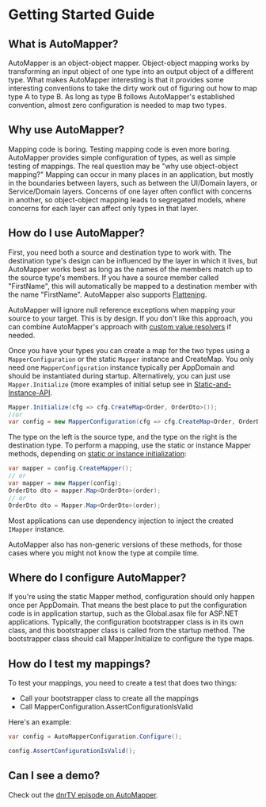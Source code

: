 # Getting Started Guide

## What is AutoMapper?

AutoMapper is an object-object mapper.  Object-object mapping works by transforming an input object of one type into an output object of a different type.  What makes AutoMapper interesting is that it provides some interesting conventions to take the dirty work out of figuring out how to map type A to type B.  As long as type B follows AutoMapper's established convention, almost zero configuration is needed to map two types.

## Why use AutoMapper?

Mapping code is boring.  Testing mapping code is even more boring.  AutoMapper provides simple configuration of types, as well as simple testing of mappings.  The real question may be "why use object-object mapping?"  Mapping can occur in many places in an application, but mostly in the boundaries between layers, such as between the UI/Domain layers, or Service/Domain layers.  Concerns of one layer often conflict with concerns in another, so object-object mapping leads to segregated models, where concerns for each layer can affect only types in that layer.

## How do I use AutoMapper?

First, you need both a source and destination type to work with.  The destination type's design can be influenced by the layer in which it lives, but AutoMapper works best as long as the names of the members match up to the source type's members.  If you have a source member called "FirstName", this will automatically be mapped to a destination member with the name "FirstName".  AutoMapper also supports [Flattening](Flattening.html).

AutoMapper will ignore null reference exceptions when mapping your source to your target. This is by design. If you don't like this approach, you can combine AutoMapper's approach with [custom value resolvers](Custom-value-resolvers.html) if needed.

Once you have your types you can create a map for the two types using a `MapperConfiguration` or the static `Mapper` instance and CreateMap. You only need one `MapperConfiguration` instance typically per AppDomain and should be instantiated during startup. Alternatively, you can just use `Mapper.Initialize` (more examples of initial setup see in [Static-and-Instance-API](Static-and-Instance-API.html).

```c#
Mapper.Initialize(cfg => cfg.CreateMap<Order, OrderDto>());
//or
var config = new MapperConfiguration(cfg => cfg.CreateMap<Order, OrderDto>());
```

The type on the left is the source type, and the type on the right is the destination type.  To perform a mapping, use the static or instance Mapper methods, depending on [static or instance initialization](Static-and-Instance-API.html):

```c#
var mapper = config.CreateMapper();
// or
var mapper = new Mapper(config);
OrderDto dto = mapper.Map<OrderDto>(order);
// or
OrderDto dto = Mapper.Map<OrderDto>(order);
```

Most applications can use dependency injection to inject the created `IMapper` instance.

AutoMapper also has non-generic versions of these methods, for those cases where you might not know the type at compile time.

## Where do I configure AutoMapper?

If you're using the static Mapper method, configuration should only happen once per AppDomain.  That means the best place to put the configuration code is in application startup, such as the Global.asax file for ASP.NET applications.  Typically, the configuration bootstrapper class is in its own class, and this bootstrapper class is called from the startup method. The bootstrapper class should call Mapper.Initialize to configure the type maps.

## How do I test my mappings?

To test your mappings, you need to create a test that does two things:

* Call your bootstrapper class to create all the mappings
* Call MapperConfiguration.AssertConfigurationIsValid

Here's an example:

```c#
var config = AutoMapperConfiguration.Configure();

config.AssertConfigurationIsValid();
```

## Can I see a demo?

Check out the [dnrTV episode on AutoMapper](http://www.dnrtv.com/default.aspx?showNum=155).
